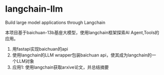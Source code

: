 # langchain-llm
Build large model applications through Langchain

本项目基于baichuan-13b基座大模型，使用langchain框架探索AI Agent,Tools的应用。
1. 用fastapi实现baichuan的api
2. 使用langchain的LLM wrapper包装baichuan api，使其成为langchain的一个LLM对象
3. 应用1: 使用langchain获取arxive论文，并总结摘要
